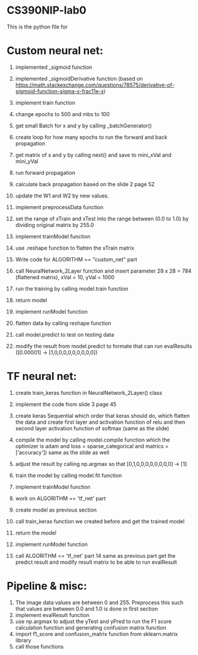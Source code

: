 # CS390NIP-lab0

This is the python file for 
# Custom neural net:
1. implemented _sigmoid function

2. implemented _sigmoidDerivative function (based on https://math.stackexchange.com/questions/78575/derivative-of-sigmoid-function-sigma-x-frac11e-x)

3. implement train function
4. change epochs to 500 and mbs to 100
5. get small Batch for x and y by calling _batchGenerator()
6. create loop for how many epochs to run the forward and back propagation
7. get matrix of x and y by calling next() and save to mini_xVal and mini_yVal
8. run forward propagation
9. calculate back propagation based on the slide 2 page 52
10. update the W1 and W2 by new values.

11. implement preprocessData function
12. set the range of xTrain and xTest into the range between (0.0 to 1.0) by dividing original matrix by 255.0

13. implement trainModel function
14. use .reshape function to flatten the xTrain matrix
15. Write code for ALGORITHM == "custom_net" part
16. call NeuralNetwork_2Layer function and insert parameter 28 x 28 = 784 (flattened matrix), xVal = 10, yVal = 1000
17. run the training by calling model.train function
18. return model

19. implement runModel function
20. flatten data by calling reshape function
21. call model.predict to test on testing data
22. modify the result from model.predict to formate that can run evalResults ([0.00001] -> [1,0,0,0,0,0,0,0,0,0])


#  TF neural net:

1. create  train_keras function in NeuralNetwork_2Layer() class
2. implement the code from slide 3 page 45
3. create keras Sequential which order that keras should do, which flatten the data and create first layer and activation function of relu and then second layer activation function of softmax (same as the slide)
4. compile the model by calling model.compile function which the optimizer is adam and loss = sparse_categorical and matrics = ['accuracy']) same as the slide as well
5. adjust the result by calling np.argmax so that [0,1,0,0,0,0,0,0,0,0] -> [1]
6. train the model by calling model.fit function

7. implement trainModel function
8. work on ALGORITHM == 'tf_net' part
9. create model as previous section
10. call train_keras function we created before and get the trained model
11. return the model

12. implement runModel function
13. call ALGORITHM == 'tf_net' part
14 same as previous part get the predict result and modify result matrix to be able to run evalResult

# Pipeline & misc:

1. The image data values are between 0 and 255. Preprocess this such that values are between 0.0 and 1.0 is done in first section
2. implement evalResult function
3. use np.argmax to adjust the yTest and yPred to run the F1 score calculation function and generating confusion matrix function
4. import f1_score and confusion_matrix function from sklearn.matrix library
5. call those functions





